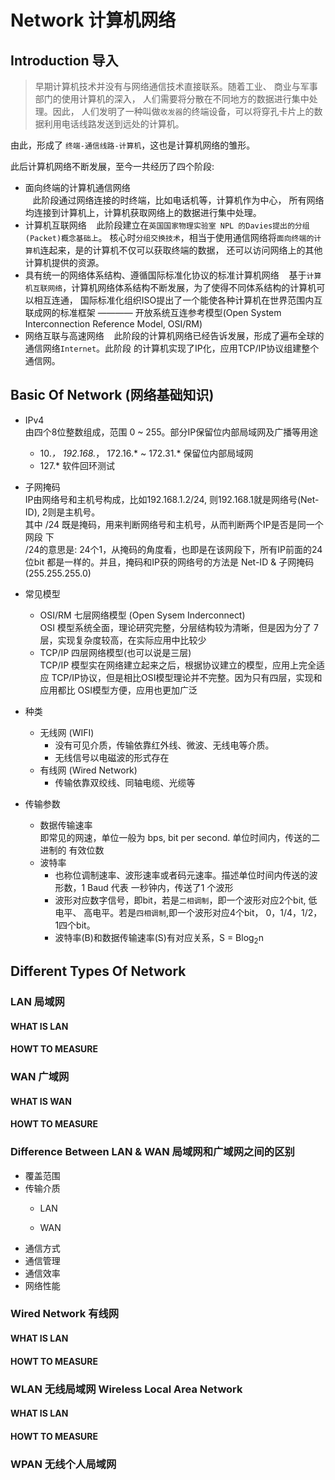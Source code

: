# Network 计算机网络
## Introduction 导入

> 早期计算机技术并没有与网络通信技术直接联系。随着工业、
商业与军事部门的使用计算机的深入，
人们需要将分散在不同地方的数据进行集中处理。因此，
人们发明了一种叫做`收发器`的终端设备，可以将穿孔卡片上的数据利用电话线路发送到远处的计算机。

由此，形成了 `终端-通信线路-计算机`，这也是计算机网络的雏形。

此后计算机网络不断发展，至今一共经历了四个阶段:
* 面向终端的计算机通信网络</br>
    &nbsp;&nbsp;
    此阶段通过网络连接的时终端，比如电话机等，计算机作为中心，
    所有网络均连接到计算机上，计算机获取网络上的数据进行集中处理。
* 计算机互联网络
    &nbsp;&nbsp;
    此阶段建立在`英国国家物理实验室 NPL 的Davies提出的分组(Packet)概念基础上`。
    核心时`分组交换技术`，相当于使用通信网络将`面向终端的计算机`连起来，是的计算机不仅可以获取终端的数据，
    还可以访问网络上的其他计算机提供的资源。
* 具有统一的网络体系结构、遵循国际标准化协议的标准计算机网络
    &nbsp;&nbsp;
    基于`计算机互联网络`，计算机网络体系结构不断发展，为了使得不同体系结构的计算机可以相互连通，
    国际标准化组织ISO提出了一个能使各种计算机在世界范围内互联成网的标准框架 ————
    开放系统互连参考模型(Open System Interconnection Reference Model, OSI/RM)
* 网络互联与高速网络
    &nbsp;&nbsp;
    此阶段的计算机网络已经告诉发展，形成了遍布全球的通信网络`Internet`。此阶段
    的计算机实现了IP化，应用TCP/IP协议组建整个通信网。

## Basic Of Network (网络基础知识)
* IPv4</br>
    由四个8位整数组成，范围 0 ~ 255。部分IP保留位内部局域网及广播等用途
    * 10.*， 192.168.*， 172.16.* ~ 172.31.* 保留位内部局域网
    * 127.* 软件回环测试
* 子网掩码</br>
    IP由网络号和主机号构成，比如192.168.1.2/24, 则192.168.1就是网络号(Net-ID),
    2则是主机号。</br>
    其中 /24 既是掩码，用来判断网络号和主机号，从而判断两个IP是否是同一个网段
    下</br>
    /24的意思是: 24个1，从掩码的角度看，也即是在该网段下，所有IP前面的24位bit
    都是一样的。并且，掩码和IP获的网络号的方法是 Net-ID & 子网掩码(255.255.255.0)
* 常见模型
    * OSI/RM 七层网络模型 (Open Sysem Inderconnect)</br>
        OSI 模型系统全面，理论研究完整，分层结构较为清晰，但是因为分了
        7层，实现复杂度较高，在实际应用中比较少
    * TCP/IP 四层网络模型(也可以说是三层)</br>
        TCP/IP 模型实在网络建立起来之后，根据协议建立的模型，应用上完全适应
        TCP/IP协议，但是相比OSI模型理论并不完整。因为只有四层，实现和应用都比
        OSI模型方便，应用也更加广泛

* 种类
    * 无线网 (WIFI)</br>
        * 没有可见介质，传输依靠红外线、微波、无线电等介质。
        * 无线信号以电磁波的形式存在
    * 有线网 (Wired Network)</br>
        * 传输依靠双绞线、同轴电缆、光缆等
* 传输参数
    * 数据传输速率</br>
    即常见的网速，单位一般为 bps, bit per second. 单位时间内，传送的二进制的
    有效位数
    * 波特率</br>
        * 也称位调制速率、波形速率或者码元速率。描述单位时间内传送的波形数，1 Baud 代表
        一秒钟内，传送了1 个波形
        * 波形对应数字信号，即bit，若是`二相调制`，即一个波形对应2个bit, 低电平、
        高电平。若是`四相调制`,即一个波形对应4个bit， 0，1/4，1/2，1四个bit。
        * 波特率(B)和数据传输速率(S)有对应关系，S = Blog<sub>2</sub>n


## Different Types Of Network

### LAN 局域网
#### WHAT IS LAN
#### HOWT TO MEASURE


### WAN 广域网
#### WHAT IS WAN
#### HOWT TO MEASURE

### Difference Between LAN & WAN 局域网和广域网之间的区别
* 覆盖范围
* 传输介质
    * LAN

    * WAN
* 通信方式
* 通信管理
* 通信效率
* 网络性能

### Wired Network 有线网
#### WHAT IS LAN
#### HOWT TO MEASURE

### WLAN 无线局域网 Wireless Local Area Network
#### WHAT IS LAN
#### HOWT TO MEASURE


### WPAN 无线个人局域网